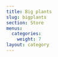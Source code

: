 ```yaml
---
title: Big plants
slug: bigplants
section: Store
menus:
  categories:
    weight: 7
layout: category
---
```

